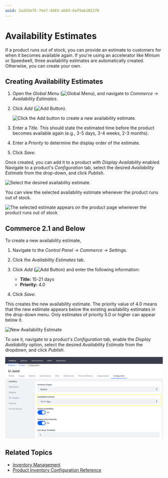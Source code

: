 ```yaml
---
uuid: 2a2d3e75-7ee7-4d83-ab03-6af9ab18227b
---
```

# Availability Estimates

If a product runs out of stock, you can provide an estimate to customers for when it becomes available again. If you're using an accelerator like Minium or Speedwell, three availability estimates are automatically created. Otherwise, you can create your own.

## Creating Availability Estimates

1. Open the *Global Menu* (![Global Menu](../images/icon-applications-menu.png)), and navigate to *Commerce* &rarr; *Availability Estimates*.

1. Click *Add* (![Add Button](../images/icon-add.png)).

    ![Click the Add button to create a new availability estimate.](./availability-estimates/images/01.png)

1. Enter a *Title*. This should state the estimated time before the product becomes available again (e.g., 3-5 days, 3-4 weeks, 2-3 months).

1. Enter a *Priority* to determine the display order of the estimate.

1. Click *Save*.

Once created, you can add it to a product with *Display Availability* enabled. Navigate to a product's *Configuration* tab, select the desired *Availability Estimate* from the drop-down, and click *Publish*.

![Select the desired availability estimate.](./availability-estimates/images/02.png)

You can view the selected availability estimate whenever the product runs out of stock.

![The selected estimate appears on the product page whenever the product runs out of stock](./availability-estimates/images/03.png)

## Commerce 2.1 and Below

To create a new availability estimate,

1. Navigate to the *Control Panel* → *Commerce* → *Settings*.

1. Click the *Availability Estimates* tab.

1. Click *Add* (![Add Button](../images/icon-add.png)) and enter the following information:

   * **Title:** 15-21 days
   * **Priority:** 4.0

1. Click *Save*.

This creates the new availability estimate. The priority value of 4.0 means that the new estimate appears below the existing availability estimates in the drop-down menu. Only estimates of priority 5.0 or higher can appear below it.

![New Availability Estimate](./availability-estimates/images/04.png)

To use it, navigate to a product's *Configuration* tab, enable the *Display Availability* option, select the desired *Availability Estimate* from the dropdown, and click *Publish*.

![Activate the Display Availability toggle and select an availability estimate from the drop-down.](./availability-estimates/images/05.png)

## Related Topics

* [Inventory Management](../inventory-management.md)
* [Product Inventory Configuration Reference](./product-inventory-configuration-reference-guide.md)
